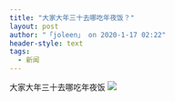 ```yaml
---
title: "大家大年三十去哪吃年夜饭？"
layout: post
author: "「joleen」 on 2020-1-17 02:22"
header-style: text
tags:
  - 新闻
---
```


<head></head>
<body>
  大家大年三十去哪吃年夜饭
 <img src="https://bbs.boniu123.cc/static/image/smiley/3tuzki_emoticons/tuzki_004.gif" smilieid="141">
 <br>
</body>



